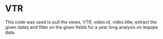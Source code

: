 # VTR

This code was used to pull the views, VTR, video.id, video.title, extract the given dates and filter on the given fields for a year long analysis on lequipe data. 
